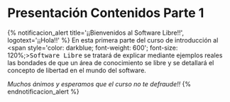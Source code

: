# Presentación Contenidos Parte 1

{% notificacion_alert title='¡¡Bienvenidos al Software Libre!!', logotext='¡¡Hola!!' %}
En esta primera parte del curso de introducción al <span style='color: darkblue; font-weight: 600'; font-size: 120%;><tt>Software Libre</tt></span> se tratará de explicar mediante ejemplos reales las bondades de que un área de conocimiento se libre y se detallará el concepto de libertad en el mundo del software.

<em>Muchos ánimos y esperamos que el curso no te defraude!!</em>
{% endnotificacion_alert %}


